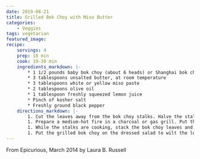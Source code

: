 ```yaml
---
date: 2019-08-21
title: Grilled Bok Choy with Miso Butter
categories:
    - Veggies
tags: vegetarian
featured_image: 
recipe:
    servings: 4
    prep: 10 min
    cook: 10-20 min
    ingredients_markdown: |-
        * 1 1/2 pounds baby bok choy (about 6 heads) or Shanghai bok choy
        * 3 tablespoons unsalted butter, at room temperature
        * 3 tablespoons white or yellow miso paste
        * 2 tablespoons olive oil
        * 1 tablespoon freshly squeezed lemon juice
        * Pinch of kosher salt
        * Freshly ground black pepper
    directions_markdown: |-
        1. Cut the leaves away from the bok choy stalks. Halve the stalks lengthwise. Rinse the leaves and stalks well, then pat dry to remove any excess water. In a small bowl, mix together the butter and miso with a fork until well combined. Set aside.
        1. Prepare a medium-hot fire in a charcoal or gas grill. Put the bok choy stalks in a large bowl. Using your hands (or a fork), coat the bok choy with the miso butter. Arrange the bok choy, cut side down, on the grill grate. (If you have a grill screen, set it on top of the grate before adding the bok choy, to keep the stalks from falling through the gaps.) Close the lid and grill for about 5 minutes, until golden brown on the underside. Turn the bok choy with tongs, re-cover, and grill for 5 to 6 minutes more, until golden and crisp-tender.
        1. While the stalks are cooking, stack the bok choy leaves and roll them up lengthwise into a cigar shape. Slice the leaves crosswise into thin shreds. Make a bed of the shredded leaves on a serving platter. Drizzle the leaves with the oil and lemon juice, sprinkle with the salt and 1/4 teaspoon pepper, and toss to combine.
        1. Put the grilled bok choy on the dressed salad to wilt the leaves; sprinkle additional pepper over the bok choy. Serve immediately.
---
```

From Epicurious, March 2014 by Laura B. Russell